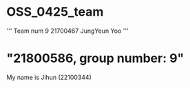 # OSS_0425_team
'''
Team num 9
21700467 JungYeun Yoo
'''



# "21800586, group number: 9"


My name is Jihun (22100344)
